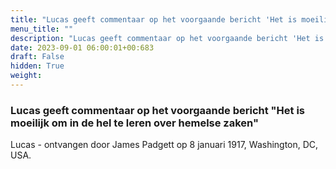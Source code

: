 ```yaml
---
title: "Lucas geeft commentaar op het voorgaande bericht 'Het is moeilijk om in de hel te leren over hemelse zaken'"
menu_title: ""
description: "Lucas geeft commentaar op het voorgaande bericht 'Het is moeilijk om in de hel te leren over hemelse zaken'"
date: 2023-09-01 06:00:01+00:683
draft: False
hidden: True
weight:
---
```

### Lucas geeft commentaar op het voorgaande bericht "Het is moeilijk om in de hel te leren over hemelse zaken"

Lucas - ontvangen door James Padgett op 8 januari 1917, Washington, DC, USA.
